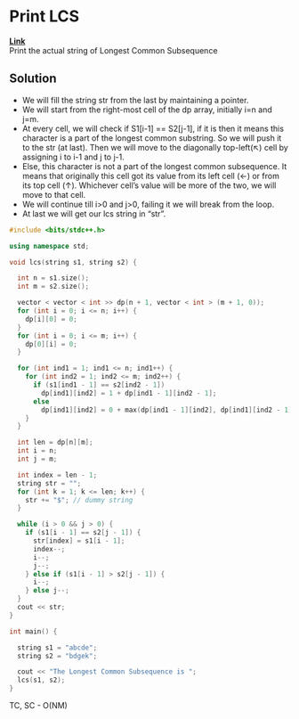 # Print LCS  
**[Link](https://takeuforward.org/data-structure/print-longest-common-subsequence-dp-26/)**  
Print the actual string of Longest Common Subsequence  

## Solution  
- We will fill the string str from the last by maintaining a pointer. 
- We will start from the right-most cell of the dp array, initially i=n and j=m.  
- At every cell, we will check if S1[i-1] == S2[j-1], if it is then it means this character is a part of the longest common substring. So we will push it to the str (at last). Then we will move to the diagonally top-left(↖)  cell by assigning i to i-1 and j to j-1.  
- Else, this character is not a part of the longest common subsequence. It means that originally this cell got its value from its left cell (←) or from its top cell (↑). Whichever cell’s value will be more of the two, we will move to that cell.  
- We will continue till i>0 and j>0, failing it we will break from the loop.  
- At last we will get our lcs string in “str”.  

```cpp
#include <bits/stdc++.h>

using namespace std;

void lcs(string s1, string s2) {

  int n = s1.size();
  int m = s2.size();

  vector < vector < int >> dp(n + 1, vector < int > (m + 1, 0));
  for (int i = 0; i <= n; i++) {
    dp[i][0] = 0;
  }
  for (int i = 0; i <= m; i++) {
    dp[0][i] = 0;
  }

  for (int ind1 = 1; ind1 <= n; ind1++) {
    for (int ind2 = 1; ind2 <= m; ind2++) {
      if (s1[ind1 - 1] == s2[ind2 - 1])
        dp[ind1][ind2] = 1 + dp[ind1 - 1][ind2 - 1];
      else
        dp[ind1][ind2] = 0 + max(dp[ind1 - 1][ind2], dp[ind1][ind2 - 1]);
    }
  }

  int len = dp[n][m];
  int i = n;
  int j = m;

  int index = len - 1;
  string str = "";
  for (int k = 1; k <= len; k++) {
    str += "$"; // dummy string
  }

  while (i > 0 && j > 0) {
    if (s1[i - 1] == s2[j - 1]) {
      str[index] = s1[i - 1];
      index--;
      i--;
      j--;
    } else if (s1[i - 1] > s2[j - 1]) {
      i--;
    } else j--;
  }
  cout << str;
}

int main() {

  string s1 = "abcde";
  string s2 = "bdgek";

  cout << "The Longest Common Subsequence is ";
  lcs(s1, s2);
}
```
TC, SC -  O(NM)  
